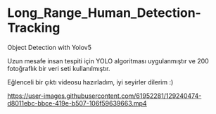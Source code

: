 # Long_Range_Human_Detection-Tracking

Object Detection with Yolov5

Uzun mesafe insan tespiti için  YOLO algoritması uygulanmıştır ve 200 fotoğraflık bir veri seti kullanılmıştır.

Eğlenceli bir çıktı videosu hazırladım, iyi seyirler dilerim :)


https://user-images.githubusercontent.com/61952281/129240474-d8011ebc-bbce-419e-b507-106f59639663.mp4



